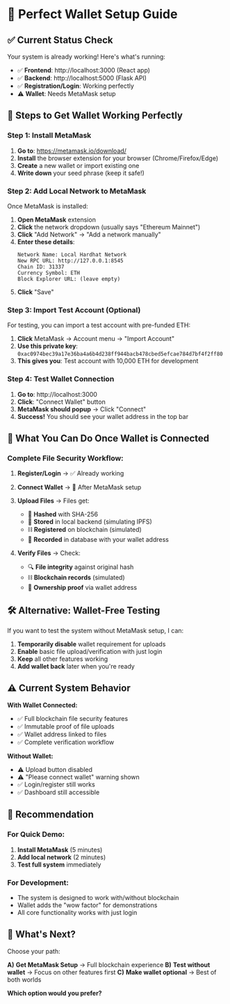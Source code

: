 # 🔧 Perfect Wallet Setup Guide

## ✅ **Current Status Check**

Your system is already working! Here's what's running:
- ✅ **Frontend**: http://localhost:3000 (React app)
- ✅ **Backend**: http://localhost:5000 (Flask API)
- ✅ **Registration/Login**: Working perfectly
- ⚠️  **Wallet**: Needs MetaMask setup

## 🚀 **Steps to Get Wallet Working Perfectly**

### **Step 1: Install MetaMask**
1. **Go to**: https://metamask.io/download/
2. **Install** the browser extension for your browser (Chrome/Firefox/Edge)
3. **Create** a new wallet or import existing one
4. **Write down** your seed phrase (keep it safe!)

### **Step 2: Add Local Network to MetaMask**
Once MetaMask is installed:

1. **Open MetaMask** extension
2. **Click** the network dropdown (usually says "Ethereum Mainnet")
3. **Click** "Add Network" → "Add a network manually"
4. **Enter these details**:
   ```
   Network Name: Local Hardhat Network
   New RPC URL: http://127.0.0.1:8545
   Chain ID: 31337
   Currency Symbol: ETH
   Block Explorer URL: (leave empty)
   ```
5. **Click** "Save"

### **Step 3: Import Test Account (Optional)**
For testing, you can import a test account with pre-funded ETH:

1. **Click** MetaMask → Account menu → "Import Account"
2. **Use this private key**: `0xac0974bec39a17e36ba4a6b4d238ff944bacb478cbed5efcae784d7bf4f2ff80`
3. **This gives you**: Test account with 10,000 ETH for development

### **Step 4: Test Wallet Connection**
1. **Go to**: http://localhost:3000
2. **Click**: "Connect Wallet" button
3. **MetaMask should popup** → Click "Connect"
4. **Success!** You should see your wallet address in the top bar

## 🎯 **What You Can Do Once Wallet is Connected**

### **Complete File Security Workflow:**
1. **Register/Login** → ✅ Already working
2. **Connect Wallet** → 🔧 After MetaMask setup
3. **Upload Files** → Files get:
   - 🔐 **Hashed** with SHA-256
   - 📁 **Stored** in local backend (simulating IPFS)
   - ⛓️ **Registered** on blockchain (simulated)
   - 📝 **Recorded** in database with your wallet address

4. **Verify Files** → Check:
   - 🔍 **File integrity** against original hash
   - ⛓️ **Blockchain records** (simulated)
   - 👤 **Ownership proof** via wallet address

## 🛠️ **Alternative: Wallet-Free Testing**

If you want to test the system without MetaMask setup, I can:

1. **Temporarily disable** wallet requirement for uploads
2. **Enable** basic file upload/verification with just login
3. **Keep** all other features working
4. **Add wallet back** later when you're ready

## ⚠️ **Current System Behavior**

**With Wallet Connected:**
- ✅ Full blockchain file security features
- ✅ Immutable proof of file uploads
- ✅ Wallet address linked to files
- ✅ Complete verification workflow

**Without Wallet:**
- ⚠️ Upload button disabled
- ⚠️ "Please connect wallet" warning shown
- ✅ Login/register still works
- ✅ Dashboard still accessible

## 🎯 **Recommendation**

### **For Quick Demo:**
1. **Install MetaMask** (5 minutes)
2. **Add local network** (2 minutes)
3. **Test full system** immediately

### **For Development:**
- The system is designed to work with/without blockchain
- Wallet adds the "wow factor" for demonstrations
- All core functionality works with just login

## 🚀 **What's Next?**

Choose your path:

**A)** **Get MetaMask Setup** → Full blockchain experience
**B)** **Test without wallet** → Focus on other features first
**C)** **Make wallet optional** → Best of both worlds

**Which option would you prefer?**
